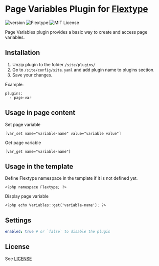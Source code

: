 # Page Variables Plugin for [Flextype](http://flextype.org/)
![version](https://img.shields.io/badge/version-1.0.1-brightgreen.svg?style=flat-square)
![Flextype](https://img.shields.io/badge/Flextype-0.x-green.svg?style=flat-square)
![MIT License](https://img.shields.io/badge/license-MIT-blue.svg?style=flat-square)

Page Variables plugin provides a basic way to create and access page variables.

## Installation
1. Unzip plugin to the folder `/site/plugins/`
2. Go to `/site/config/site.yaml` and add plugin name to plugins section.
3. Save your changes.

Example:
```
plugins:
  - page-var
```

## Usage in page content

Set page variable
```
[var_set name="variable-name" value="variable value"]
```

Get page variable
```
[var_get name="variable-name"]
```

## Usage in the template

Define Flextype namespace in the template if it is not defined yet.
```
<?php namespace Flextype; ?>
```

Display page variable
```
<?php echo Variables::get('variable-name'); ?>
```

## Settings

```yaml
enabled: true # or `false` to disable the plugin
```

## License
See [LICENSE](https://github.com/flextype-plugins/page-var/blob/master/LICENSE)
